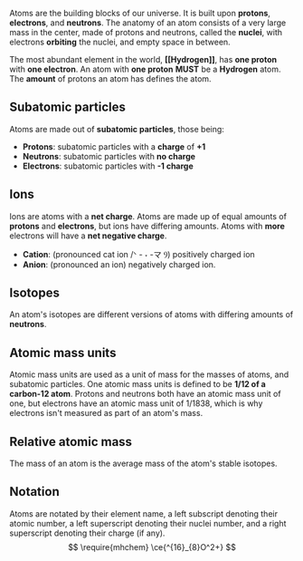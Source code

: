 Atoms are the building blocks of our universe. It is built upon **protons**, **electrons**, and **neutrons**. The anatomy of an atom consists of a very large mass in the center, made of protons and neutrons, called the **nuclei**, with electrons **orbiting** the nuclei, and empty space in between.

The most abundant element in the world, **[[Hydrogen]]**, has **one proton** with **one electron**. An atom with **one proton** **MUST** be a **Hydrogen** atom. The **amount** of protons an atom has defines the atom.
## Subatomic particles
Atoms are made out of **subatomic particles**, those being: 
* **Protons**: subatomic particles with a **charge** of **+1**
* **Neutrons**: subatomic particles with **no charge**
* **Electrons**: subatomic particles with **-1 charge** 
## Ions
Ions are atoms with a **net charge**. Atoms are made up of equal amounts of **protons** and **electrons**, but ions have differing amounts. Atoms with **more** electrons will have a **net negative charge**. 
* **Cation**: (pronounced cat ion /ᐠ - ˕ -マ Ⳋ) positively charged ion
* **Anion**: (pronounced an ion) negatively charged ion.
## Isotopes
An atom's isotopes are different versions of atoms with differing amounts of **neutrons**. 
## Atomic mass units
Atomic mass units are used as a unit of mass for the masses of atoms, and subatomic particles. One atomic mass units is defined to be **1/12 of a carbon-12 atom**. Protons and neutrons both have an atomic mass unit of one, but electrons have an atomic mass unit of 1/1838, which is why electrons isn't measured as part of an atom's mass.
## Relative atomic mass
The mass of an atom is the average mass of the atom's stable isotopes. 
## Notation
Atoms are notated by their element name, a left subscript denoting their atomic number, a left superscript denoting their nuclei number, and a right superscript denoting their charge (if any).
$$
\require{mhchem}
\ce{^{16}_{8}O^2+}
$$